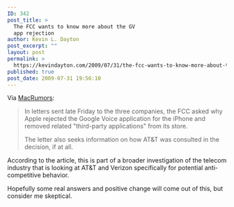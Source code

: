 ```yaml
---
ID: 342
post_title: >
  The FCC wants to know more about the GV
  app rejection
author: Kevin L. Dayton
post_excerpt: ""
layout: post
permalink: >
  https://kevindayton.com/2009/07/31/the-fcc-wants-to-know-more-about-the-gv-app-rejection/
published: true
post_date: 2009-07-31 19:56:10
---
```

Via <a href="http://www.macrumors.com/2009/07/31/fcc-investigating-apples-rejection-of-google-voice-iphone-application/" title="http://www.macrumors.com/2009/07/31/fcc-investigating-apples-rejection-of-google-voice-iphone-application/">MacRumors</a>:

<blockquote>In letters sent late Friday to the three companies, the FCC asked why Apple rejected the Google Voice application for the iPhone and removed related "third-party applications" from its store.

The letter also seeks information on how AT&amp;T was consulted in the decision, if at all.</blockquote>

According to the article, this is part of a broader investigation of the telecom industry that is looking at AT&amp;T and Verizon specifically for potential anti-competitive behavior.

Hopefully some real answers and positive change will come out of this, but consider me skeptical.